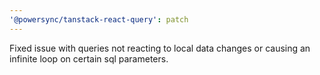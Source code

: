 ```yaml
---
'@powersync/tanstack-react-query': patch
---
```


Fixed issue with queries not reacting to local data changes or causing an infinite loop on certain sql parameters.
